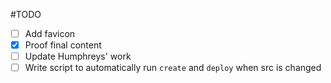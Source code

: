 #TODO

- [ ] Add favicon
- [x] Proof final content
- [ ] Update Humphreys' work
- [ ] Write script to automatically run `create` and `deploy` when src is changed

